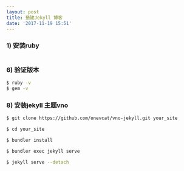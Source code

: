 ```yaml
---
layout: post
title: 搭建Jekyll 博客
date: '2017-11-19 15:51'
---
```


### 1)  安装ruby
```bash

```


### 6) 验证版本
```bash
$ ruby -v
$ gem -v

```

### 8) 安装jekyll 主题vno
```bash
$ git clone https://github.com/onevcat/vno-jekyll.git your_site

$ cd your_site

$ bundler install

$ bundler exec jekyll serve

$ jekyll serve --detach
```



